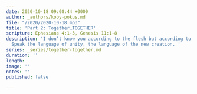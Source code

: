 ```yaml
---
date: 2020-10-18 09:08:44 +0000
author: _authors/koby-pokus.md
file: "/2020/2020-10-18.mp3"
title: 'Part 2: Together…TOGETHER'
scripture: Ephesians 4:1-3, Genesis 11:1-8
description: 'I don’t know you according to the flesh but according to the spirit.
  Speak the language of unity, the language of the new creation. '
series: _series/together-together.md
duration: ''
length: 
image: ''
notes: ''
published: false

---
```

